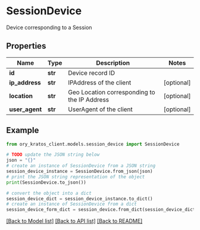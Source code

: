 # SessionDevice

Device corresponding to a Session

## Properties

Name | Type | Description | Notes
------------ | ------------- | ------------- | -------------
**id** | **str** | Device record ID | 
**ip_address** | **str** | IPAddress of the client | [optional] 
**location** | **str** | Geo Location corresponding to the IP Address | [optional] 
**user_agent** | **str** | UserAgent of the client | [optional] 

## Example

```python
from ory_kratos_client.models.session_device import SessionDevice

# TODO update the JSON string below
json = "{}"
# create an instance of SessionDevice from a JSON string
session_device_instance = SessionDevice.from_json(json)
# print the JSON string representation of the object
print(SessionDevice.to_json())

# convert the object into a dict
session_device_dict = session_device_instance.to_dict()
# create an instance of SessionDevice from a dict
session_device_form_dict = session_device.from_dict(session_device_dict)
```
[[Back to Model list]](../README.md#documentation-for-models) [[Back to API list]](../README.md#documentation-for-api-endpoints) [[Back to README]](../README.md)


